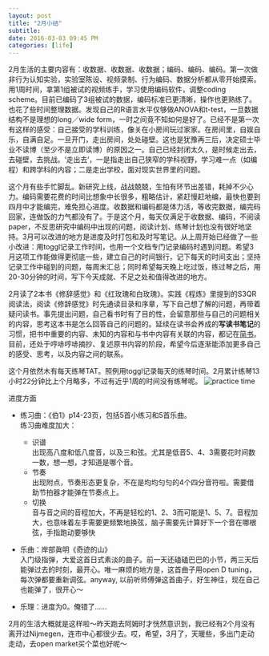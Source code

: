 ```yaml
---
layout: post
title: "2月小结"
subtitle:
date: 2016-03-03 09:45 PM
categories: [life]
---
```

2月生活的主要内容有：收数据、收数据、收数据；编码、编码、编码。第一次做非行为认知实验，实验室陈设、视频录制、行为编码、数据分析都从零开始摸索。用1周时间，拿第1组被试的视频练手，学习使用编码软件，调整coding scheme。目前已编码了3组被试的数据，编码标准已更清晰，操作也更熟练了。也花了些时间整理数据。发现自己的R语言水平仅够做ANOVA和t-test，一旦数据结构不是理想的long／wide form，一时之间竟不知如何是好了。已经不是第一次有这样的感受：自己接受的学科训练，像关在小房间玩过家家。在房间里，自娱自乐，自满自足。一旦开门，走出房间，处处碰壁。这也是犹豫再三后，决定硕士毕业不读博（至少不是立即读博）的原因之一。自己已经封闭太久，是时候走出去，去碰壁，去挑战。‘走出去’，一是指走出自己狭窄的学科视野，学习难一点（如编程）和跨学科的内容；二是走出学校，面对现实世界里的问题。   

这个月有些手忙脚乱。新研究上线，战战兢兢，生怕有环节出差错，耗掉不少心力。编码需要花费的时间比想象中长很多，粗略估计，紧赶慢赶地编，最快也要到四月中才能编完，难免担心进度。收数据和编码都是体力活，等收完数据，编完码回家，连做饭的力气都没有了。于是这个月，每天仅满足于收数据、编码，不阅读paper，不反思研究中编码中出现的问题，阅读计划、练琴计划也没有很好地坚持。3月可以改进的地方是进度及时打包和及时写笔记。从上周开始已经做了一些小改进：用toggl记录工作时间，也用一个文档专门记录编码时遇到问题。希望3月这项工作能做得更彻底一些，建立自己的时间银行，记下每天的时间支出；坚持记录工作中碰到的问题，每周末汇总；同时希望每天晚上吃过饭，练过琴之后，用20-30分钟的时间，写下今天成就、不足之处和值得改进的地方。  

2月读了2本书《修辞感觉》和《红玫瑰和白玫瑰》。实践《程炼》里提到的S3QR阅读法，阅读《修辞感觉》时先通读目录和序章，写下自己想了解的问题，再带着疑问读书。事先提出问题，自己看书时有了目的性，会留意那些与自己的问题相关的内容，思考这本书是怎么回答自己的问题的。延续在读书会养成的**写读书笔记**的习惯，把书中重要的内容、未知的内容和与书中内容有关联的内容，都记在[简书](http://www.jianshu.com/users/52af8e77a1c8/latest_articles)。目前，还处于哼哧哼哧摘抄、复述原书内容的阶段，希望今后逐渐能添加更多自己的感受、思考，以及内容之间的联系。  

这个月依然木有每天练琴TAT。照例用toggl记录每天的练琴时间。2月累计练琴13小时22分钟比上个月略多，不过有近乎1周的时间没有练琴呢。
![practice time](https://cloud.githubusercontent.com/assets/7939847/13510553/53f12392-e191-11e5-9952-eef80d7f3253.png)
  
进度方面   
 
- 练习曲：《伯1》p14-23页，包括5首小练习和5首乐曲。    
练习曲难度加大：  
  - 识谱  
  出现高八度和低八度音，以及三和弦。尤其是低音5、4、3需要花时间数一数，想一想，才知道是哪个音。  
  - 节奏  
  出现附点，节奏形态更复杂，不在是均均匀匀的4个四分音符啦。需要借助节拍器才能弹在节奏点上。  
  - 切换  
  音与音之间的音程加大，不再是轻松的1、2、3而可能是1、5、7。音程加大，也意味着左手需要更频繁地换弦，脑子需要先计算好下一个音在哪根弦，手指跑动要够快  
  
- 乐曲：岸部眞明《奇迹的山》  
入门级指弹，大爱这首日式素淡的曲子。前一天还磕磕巴巴的小节，两三天后能弹过去的时刻，最开心。唯一麻烦的地方是，这首曲子用open D tuning，每次弹都要重新调弦。anyway, 以前听师傅弹这首曲子，好生神往，现在自己也能弹了，很开心～   

- 乐理：进度为0。俺错了……  

2月的生活大概就是这样啦～昨天跑去阿姆时才恍然意识到，我已经有2个月没有离开过Nijmegen，连市中心都很少去。哎，希望，3月了，天暖些，多出门走动走动，去open market买个菜也好呢～




  





  

   







  

